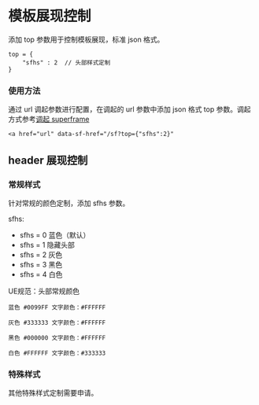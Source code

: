 # 模板展现控制

添加 top 参数用于控制模板展现，标准 json 格式。

```
top = {
	"sfhs" : 2	// 头部样式定制
}

```
### 使用方法

通过 url 调起参数进行配置，在调起的 url 参数中添加 json 格式 top 参数。调起方式参考[调起 superframe](http://superframe.baidu.com/#./docs/2_guides/3_frame_guied/call-sf.md)

```
<a href="url" data-sf-href="/sf?top={"sfhs":2}"
```

## header 展现控制

### 常规样式

针对常规的颜色定制，添加 sfhs 参数。

sfhs: 

- sfhs = 0 蓝色（默认）
- sfhs = 1 隐藏头部
- sfhs = 2 灰色
- sfhs = 3 黑色
- sfhs = 4 白色


UE规范：头部常规颜色

```
蓝色 #0099FF 文字颜色：#FFFFFF

灰色 #333333 文字颜色：#FFFFFF

黑色 #000000 文字颜色：#FFFFFF

白色 #FFFFFF 文字颜色：#333333
```

### 特殊样式

其他特殊样式定制需要申请。


